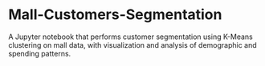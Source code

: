 # Mall-Customers-Segmentation
A Jupyter notebook that performs customer segmentation using K-Means clustering on mall data, with visualization and analysis of demographic and spending patterns.
